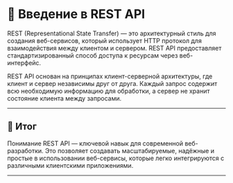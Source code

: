 # 📌 Введение в REST API

REST (Representational State Transfer) — это архитектурный стиль для создания веб-сервисов, который использует HTTP протокол для взаимодействия между клиентом и сервером. REST API предоставляет стандартизированный способ доступа к ресурсам через веб-интерфейс.

REST API основан на принципах клиент-серверной архитектуры, где клиент и сервер независимы друг от друга. Каждый запрос содержит всю необходимую информацию для обработки, а сервер не хранит состояние клиента между запросами.

---

## 🎯 Итог

Понимание REST API — ключевой навык для современной веб-разработки. Это позволяет создавать масштабируемые, надёжные и простые в использовании веб-сервисы, которые легко интегрируются с различными клиентскими приложениями.

--- 